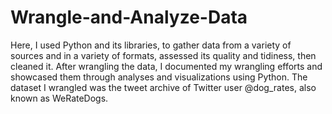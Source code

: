 # Wrangle-and-Analyze-Data

Here, I used Python and its libraries, to gather data from a variety of sources and in a variety of formats, assessed its quality and tidiness, then cleaned it. 
After wrangling the data, I documented my wrangling efforts and showcased them through analyses and visualizations using Python. 
The dataset I wrangled was the tweet archive of Twitter user @dog_rates, also known as WeRateDogs.
